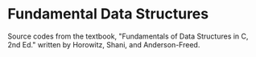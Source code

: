 # Fundamental Data Structures
Source codes from the textbook, "Fundamentals of Data Structures in C, 2nd Ed." written by Horowitz, Shani, and Anderson-Freed.
